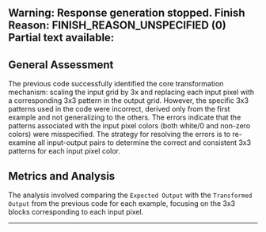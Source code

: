 Warning: Response generation stopped. Finish Reason: FINISH_REASON_UNSPECIFIED (0)
Partial text available:
---
## General Assessment

The previous code successfully identified the core transformation mechanism: scaling the input grid by 3x and replacing each input pixel with a corresponding 3x3 pattern in the output grid. However, the specific 3x3 patterns used in the code were incorrect, derived only from the first example and not generalizing to the others. The errors indicate that the patterns associated with the input pixel colors (both white/0 and non-zero colors) were misspecified. The strategy for resolving the errors is to re-examine all input-output pairs to determine the correct and consistent 3x3 patterns for each input pixel color.

## Metrics and Analysis

The analysis involved comparing the `Expected Output` with the `Transformed Output` from the previous code for each example, focusing on the 3x3 blocks corresponding to each input pixel.


---
